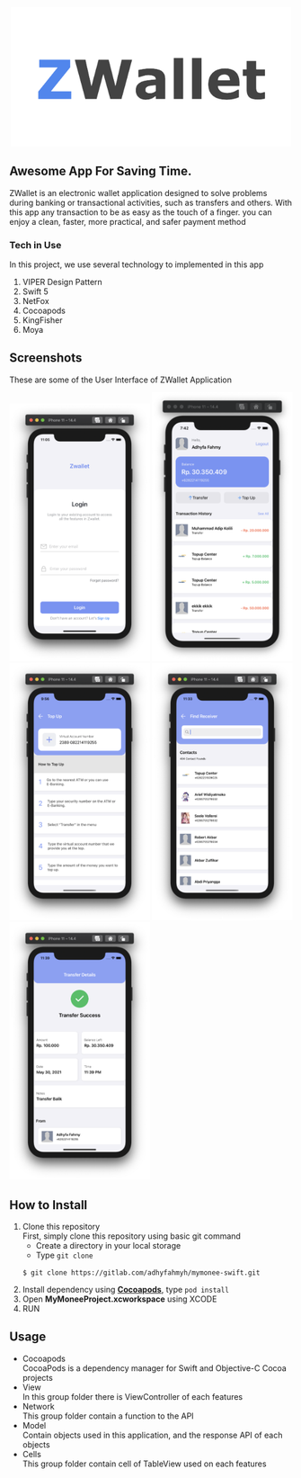 <p align="center">
	<img src="/Assets/ZWalletLogo.png" width="500"/>
</p>

## Awesome App For Saving Time.

ZWallet is an electronic wallet application designed to solve problems during banking or transactional activities, such as transfers and others. With this app any transaction to be as easy as the touch of a finger. you can enjoy a clean, faster, more practical, and safer payment method

### Tech in Use
In this project, we use several technology to implemented in this app
1. VIPER Design Pattern
2. Swift 5 
3. NetFox
4. Cocoapods
5. KingFisher
6. Moya

## Screenshots

These are some of the User Interface of ZWallet Application

[<img src="/Assets/Login.png" width="250"/>](Login)
[<img src="/Assets/Home.png" width="250"/>](Home)
[<img src="/Assets/TopUp.png" width="250"/>](TopUp)
[<img src="/Assets/TransferReceiver.png" width="250"/>](TransferReceiver)
[<img src="/Assets/TransferDetail.png" width="250"/>](TransferDetail)

## How to Install
1. Clone this repository <br />
First, simply clone this repository using basic git command
	- Create a directory in your local storage
	- Type `git clone`
	```
	$ git clone https://gitlab.com/adhyfahmyh/mymonee-swift.git
	```
2. Install dependency using [**Cocoapods**](https://cocoapods.org/), type `pod install`
3. Open **MyMoneeProject.xcworkspace** using XCODE
4. RUN

## Usage

- Cocoapods <br>
CocoaPods is a dependency manager for Swift and Objective-C Cocoa projects<br>
- View <br>
In this group folder there is ViewController of each features<br>
- Network <br>
This group folder contain a function to the API<br>
- Model <br>
Contain objects used in this application, and the response API of each objects
- Cells <br>
This group folder contain cell of TableView used on each features<br>

